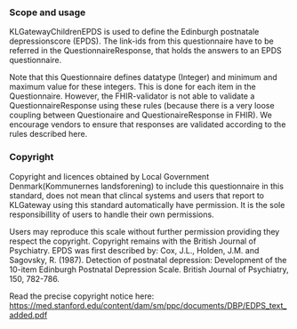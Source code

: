 ### Scope and usage
KLGatewayChildrenEPDS is used to define the Edinburgh postnatale depressionscore (EPDS). The link-ids from this questionnaire have to be referred in the QuestionnaireResponse, that holds the answers to an EPDS questionnaire.

Note that this Questionnaire defines datatype (Integer) and minimum and maximum value for these integers. This is done for each item in the Questionnaire. However, the FHIR-validator is not able to validate a QuestionnaireResponse using these rules (because there is a very loose coupling between Questionaire and QuestionaireResponse in FHIR). We encourage vendors to ensure that responses are validated according to the rules described here.

### Copyright
Copyright and licences obtained by Local Government Denmark(Kommunernes landsforening) to include this questionnaire in this standard, does not mean that clincal systems and users that report to KLGateway using this standard automatically have permission. It is the sole responsibillity of users to handle their own permissions.

Users may reproduce this scale without further permission providing they respect the copyright. Copyright remains with the British Journal of Psychiatry. EPDS was first described by: Cox, J.L., Holden, J.M. and Sagovsky, R. (1987). Detection of postnatal depression: Development of the 10-item Edinburgh Postnatal Depression Scale. British Journal of Psychiatry, 150, 782-786.

Read the precise copyright notice here: https://med.stanford.edu/content/dam/sm/ppc/documents/DBP/EDPS_text_added.pdf


